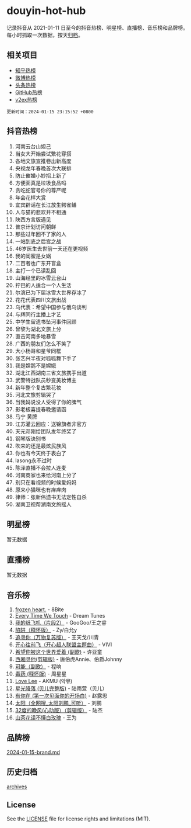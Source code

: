 # douyin-hot-hub

记录抖音从 2021-01-11 日至今的抖音热榜、明星榜、直播榜、音乐榜和品牌榜。每小时抓取一次数据，按天[归档](archives)。

## 相关项目

- [知乎热榜](https://github.com/lonnyzhang423/zhihu-hot-hub)
- [微博热榜](https://github.com/lonnyzhang423/weibo-hot-hub)
- [头条热榜](https://github.com/lonnyzhang423/toutiao-hot-hub)
- [GitHub热榜](https://github.com/lonnyzhang423/github-hot-hub)
- [v2ex热榜](https://github.com/lonnyzhang423/v2ex-hot-hub)


`更新时间：2024-01-15 23:15:52 +0800`

## 抖音热榜

1. 河南云台山妲己
1. 当女大开始尝试繁花穿搭
1. 各地文旅宣推卷出新高度
1. 央视龙年春晚首次大联排
1. 防止催婚小妙招上新了
1. 方便面真是垃圾食品吗
1. 贪吃蛇官号你的尊严呢
1. 年会花样大赏
1. 宜宾辟谣在长江放生鳄雀鳝
1. 人与猫的悲欢并不相通
1. 陕西方言版遇见
1. 普京计划访问朝鲜
1. 那些过年回不了家的人
1. 一站到底之后宫之战
1. 46岁医生去世前一天还在更视频
1. 我的闺蜜是女娲
1. 二百者也广东开盲盒
1. 主打一个已读乱回
1. 山海经里的冰雪云台山
1. 拧巴的人适合一个人生活
1. 尔滨已为下届冰雪大世界存冰了
1. 花花代表四川文旅出战
1. 乌代表：希望中国参与俄乌谈判
1. 与辉同行主播上才艺
1. 中学生留遗书坠河事件回顾
1. 曾黎为湖北文旅上分
1. 直击河南多地暴雪
1. 广西的朋友们怎么不笑了
1. 大小杨哥和星爷同框
1. 张艺兴半夜对呱呱舞下手了
1. 我是嫦鹅不是嫦娥
1. 湖北江西湖南三省文旅携手出道
1. 武警特战队员秒变美妆博主
1. 新年整个复古繁花妆
1. 河北文旅剪辑哭了
1. 当我妈说没人受得了你的脾气
1. 影老板喜提春晚邀请函
1. 马宁 黄牌
1. 江苏灌云回应：送锦旗者非官方
1. 天元邓刚给团队发年终奖了
1. 钢琴版诀别书
1. 吹来的还是最炫民族风
1. 你也有今天终于表白了
1. lasong永不过时
1. 陈泽直播不会拉人连麦
1. 河南商家也来给河南上分了
1. 别只在看视频的时候爱妈妈
1. 原来小猫咪也有痒痒肉
1. 律师：张新伟遗书无法定性自杀
1. 湖南卫视帮湖南文旅摇人

## 明星榜

暂无数据

## 直播榜

暂无数据

## 音乐榜

1. [frozen heart.](https://sf3-cdn-tos.douyinstatic.com/obj/tos-cn-ve-2774/oIIWJfyjIACZA9zQMtnJ6hQQhFC4vhCupoRBsO) - 8Bite
1. [Every Time We Touch](https://sf86-cdn-tos.douyinstatic.com/obj/tos-cn-ve-2774/ogN6lUKQeBBfEVhIOMikG1CcJjugxk1tztZyhP) - Dream Tunes
1. [我的纸飞机（片段2）](https://sf6-cdn-tos.douyinstatic.com/obj/tos-cn-ve-2774/oM2ZrKcg2CD5AeRB2gkeXOFB1IxAGJdZPazYHf) - GooGoo/王之睿
1. [陷阱（释怀版）](https://sf6-cdn-tos.douyinstatic.com/obj/tos-cn-ve-2774/oE8C21LeZrzKLDFfQYgMzx4GAIHageG5IzayY7) - Zy/白允y
1. [追寻你（万物复苏版）](https://sf86-cdn-tos.douyinstatic.com/obj/tos-cn-ve-2774/oYeAZJsbjIDit9APmBg8u6uDUQnHmoCf3gbo74) - 王天戈/川青
1. [开心往前飞（开心超人联盟主题曲）](https://sf6-cdn-tos.douyinstatic.com/obj/tos-cn-ve-2774/9d8fb7c82cf1421fb93a9fe925275e0a) - VIVI
1. [希望你被这个世界爱着 (副歌)](https://sf86-cdn-tos.douyinstatic.com/obj/tos-cn-ve-2774/oUHCmWQfZlE3QQBKBeD8rCFLpJzPgCpImhsxMt) - 许亚童
1. [西厢寻他(剪辑版)](https://sf86-cdn-tos.douyinstatic.com/obj/tos-cn-ve-2774/oUsAVfAQKlRNxEv5qxvIB8o5qmIWUcXbzJKJhw) - 唐伯虎Annie、伯爵Johnny
1. [可能（副歌）](https://sf6-cdn-tos.douyinstatic.com/obj/tos-cn-ve-2774/cde1731888894259b333569393c2fb51) - 程响
1. [毒药 (释怀版)](https://sf86-cdn-tos.douyinstatic.com/obj/tos-cn-ve-2774/oYILMEAzspdZBIzy4frJNB8ZHPHWAhiwowd4Ad) - 周星星
1. [Love Lee](https://sf86-cdn-tos.douyinstatic.com/obj/tos-cn-ve-2774/o05GbkJGbCBTdDnMtB0fwOYgkeZp23vrWQDQBS) - AKMU (악뮤)
1. [星光降落 (贝儿完整版)](https://sf86-cdn-tos.douyinstatic.com/obj/tos-cn-ve-2774/okwB9hAwyAtsFFkFBzAX1hOOfQuIoMNs0W2Mwr) - 陆雨萱（贝儿）
1. [有你在 (第一次见面你的开场白)](https://sf6-cdn-tos.douyinstatic.com/obj/tos-cn-ve-2774/oAthrQ3ClJBfI57uBoFEgNDYtNCZ0TSYQQfxQ0) - 赵露思
1. [太阳（全网搜_太阳刘鹏_可听）](https://sf86-cdn-tos.douyinstatic.com/obj/tos-cn-ve-2774/ogWbyIQnlBFImVbeDocRdCIYtBHlbJXgfZMvgz) - 刘鹏
1. [32度的晚风(心动版）（剪辑版）](https://sf86-cdn-tos.douyinstatic.com/obj/tos-cn-ve-2774/owNyabsyWdzUulxhoJfK8IBXgp0UMQAHpvGh2B) - 陆杰
1. [山茶花读不懂白玫瑰](https://sf86-cdn-tos.douyinstatic.com/obj/tos-cn-ve-2774/osfn8B7DktrRHEPJgPCfDbw7QDQEkwC16BxZg9) - 王为

## 品牌榜

[2024-01-15-brand.md](archives/2024-01-15-brand.md)

## 历史归档

[archives](archives)

## License

See the [LICENSE](LICENSE) file for license rights and limitations (MIT).
